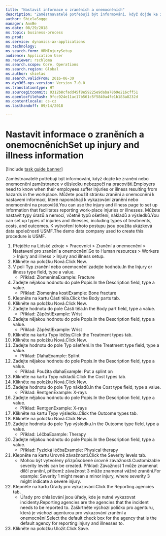 ```yaml
--- 
title: "Nastavit informace o zraněních a onemocněních"
description: "Zaměstnavatelé potřebují být informováni, když dojde ke zranění nebo onemocnění zaměstnance v důsledku nebezpečí na pracovišti."
author: ShielaSogge
manager: AnnBe
ms.date: 08/29/2018
ms.topic: business-process
ms.prod: 
ms.service: dynamics-ax-applications
ms.technology: 
ms.search.form: HRMInjurySetup
audience: Application User
ms.reviewer: rschloma
ms.search.scope: Core, Operations
ms.search.region: Global
ms.author: shielas
ms.search.validFrom: 2016-06-30
ms.dyn365.ops.version: Version 7.0.0
ms.translationtype: HT
ms.sourcegitcommit: 0312b8cfadd45f8e59225e9daba78b9e216cff51
ms.openlocfilehash: 9fcc924e11ac17b561c5f5840a4fe1b183a8232d
ms.contentlocale: cs-cz
ms.lasthandoff: 09/14/2018

---
```

# <a name="set-up-injury-and-illness-information"></a><span data-ttu-id="0b813-103">Nastavit informace o zraněních a onemocněních</span><span class="sxs-lookup"><span data-stu-id="0b813-103">Set up injury and illness information</span></span>

[!include [task guide banner](../../includes/task-guide-banner.md)]

<span data-ttu-id="0b813-104">Zaměstnavatelé potřebují být informováni, když dojde ke zranění nebo onemocnění zaměstnance v důsledku nebezpečí na pracovišti.</span><span class="sxs-lookup"><span data-stu-id="0b813-104">Employers need to know when their employees suffer injuries or illness resulting from hazards in the workplace.</span></span> <span data-ttu-id="0b813-105">Můžete použít stránku zranění a onemocnění k nastavení informací, které napomáhají k vykazování zranění nebo onemocnění na pracovišti.</span><span class="sxs-lookup"><span data-stu-id="0b813-105">You can use the injury and illness page to set up information that facilitates reporting work-place injuries or illnesses.</span></span> <span data-ttu-id="0b813-106">Můžete nastavit typy úrazů a nemocí, včetně typů ošetření, nákladů a výsledků.</span><span class="sxs-lookup"><span data-stu-id="0b813-106">You can set up types of injuries and illnesses, including types of treatments, costs, and outcomes.</span></span> <span data-ttu-id="0b813-107">K vytvoření tohoto postupu jsou použita ukázková data společnosti USMF.</span><span class="sxs-lookup"><span data-stu-id="0b813-107">The demo data company used to create this procedure is USMF.</span></span>

1. <span data-ttu-id="0b813-108">Přejděte na Lidské zdroje > Pracovníci > Zranění a onemocnění > Nastavení pro zranění a onemocnění.</span><span class="sxs-lookup"><span data-stu-id="0b813-108">Go to Human resources > Workers > Injury and illness > Injury and illness setup.</span></span>
2. <span data-ttu-id="0b813-109">Klikněte na položku Nová.</span><span class="sxs-lookup"><span data-stu-id="0b813-109">Click New.</span></span>
3. <span data-ttu-id="0b813-110">V poli Typ zranění nebo onemocnění zadejte hodnotu.</span><span class="sxs-lookup"><span data-stu-id="0b813-110">In the Injury or illness type field, type a value.</span></span>
    * <span data-ttu-id="0b813-111">Příklad: Zlomenina</span><span class="sxs-lookup"><span data-stu-id="0b813-111">Example: Fracture</span></span>  
4. <span data-ttu-id="0b813-112">Zadejte nějakou hodnotu do pole Popis.</span><span class="sxs-lookup"><span data-stu-id="0b813-112">In the Description field, type a value.</span></span>
    * <span data-ttu-id="0b813-113">Příklad: Zlomenina kosti</span><span class="sxs-lookup"><span data-stu-id="0b813-113">Example: Bone fracture</span></span>  
5. <span data-ttu-id="0b813-114">Klepněte na kartu Části těla.</span><span class="sxs-lookup"><span data-stu-id="0b813-114">Click the Body parts tab.</span></span>
6. <span data-ttu-id="0b813-115">Klikněte na položku Nová.</span><span class="sxs-lookup"><span data-stu-id="0b813-115">Click New.</span></span>
7. <span data-ttu-id="0b813-116">Zadejte hodnotu do pole Části těla.</span><span class="sxs-lookup"><span data-stu-id="0b813-116">In the Body part field, type a value.</span></span>
    * <span data-ttu-id="0b813-117">Příklad: Zápěstí</span><span class="sxs-lookup"><span data-stu-id="0b813-117">Example: Wrist</span></span>  
8. <span data-ttu-id="0b813-118">Zadejte nějakou hodnotu do pole Popis.</span><span class="sxs-lookup"><span data-stu-id="0b813-118">In the Description field, type a value.</span></span>
    * <span data-ttu-id="0b813-119">Příklad: Zápěstí</span><span class="sxs-lookup"><span data-stu-id="0b813-119">Example: Wrist</span></span>  
9. <span data-ttu-id="0b813-120">Klikněte na kartu Typy léčby.</span><span class="sxs-lookup"><span data-stu-id="0b813-120">Click the Treatment types tab.</span></span>
10. <span data-ttu-id="0b813-121">Klikněte na položku Nová.</span><span class="sxs-lookup"><span data-stu-id="0b813-121">Click New.</span></span>
11. <span data-ttu-id="0b813-122">Zadejte hodnotu do pole Typ ošetření.</span><span class="sxs-lookup"><span data-stu-id="0b813-122">In the Treatment type field, type a value.</span></span>
    * <span data-ttu-id="0b813-123">Příklad: Dlaha</span><span class="sxs-lookup"><span data-stu-id="0b813-123">Example: Splint</span></span>  
12. <span data-ttu-id="0b813-124">Zadejte nějakou hodnotu do pole Popis.</span><span class="sxs-lookup"><span data-stu-id="0b813-124">In the Description field, type a value.</span></span>
    * <span data-ttu-id="0b813-125">Příklad: Použita dlaha</span><span class="sxs-lookup"><span data-stu-id="0b813-125">Example: Put a splint on</span></span>  
13. <span data-ttu-id="0b813-126">Klikněte na kartu Typy nákladů.</span><span class="sxs-lookup"><span data-stu-id="0b813-126">Click the Cost types tab.</span></span>
14. <span data-ttu-id="0b813-127">Klikněte na položku Nová.</span><span class="sxs-lookup"><span data-stu-id="0b813-127">Click New.</span></span>
15. <span data-ttu-id="0b813-128">Zadejte hodnotu do pole Typ nákladů.</span><span class="sxs-lookup"><span data-stu-id="0b813-128">In the Cost type field, type a value.</span></span>
    * <span data-ttu-id="0b813-129">Příklad: Rentgen</span><span class="sxs-lookup"><span data-stu-id="0b813-129">Example: X-rays</span></span>  
16. <span data-ttu-id="0b813-130">Zadejte nějakou hodnotu do pole Popis.</span><span class="sxs-lookup"><span data-stu-id="0b813-130">In the Description field, type a value.</span></span>
    * <span data-ttu-id="0b813-131">Příklad: Rentgen</span><span class="sxs-lookup"><span data-stu-id="0b813-131">Example: X-rays</span></span>  
17. <span data-ttu-id="0b813-132">Klikněte na kartu Typy výsledku.</span><span class="sxs-lookup"><span data-stu-id="0b813-132">Click the Outcome types tab.</span></span>
18. <span data-ttu-id="0b813-133">Klikněte na položku Nová.</span><span class="sxs-lookup"><span data-stu-id="0b813-133">Click New.</span></span>
19. <span data-ttu-id="0b813-134">Zadejte hodnotu do pole Typ výsledku.</span><span class="sxs-lookup"><span data-stu-id="0b813-134">In the Outcome type field, type a value.</span></span>
    * <span data-ttu-id="0b813-135">Příklad: Léčba</span><span class="sxs-lookup"><span data-stu-id="0b813-135">Example: Therapy</span></span>  
20. <span data-ttu-id="0b813-136">Zadejte nějakou hodnotu do pole Popis.</span><span class="sxs-lookup"><span data-stu-id="0b813-136">In the Description field, type a value.</span></span>
    * <span data-ttu-id="0b813-137">Příklad: Fyzická léčba</span><span class="sxs-lookup"><span data-stu-id="0b813-137">Example: Physical therapy</span></span>  
21. <span data-ttu-id="0b813-138">Klepněte na kartu Úrovně závažnosti.</span><span class="sxs-lookup"><span data-stu-id="0b813-138">Click the Severity levels tab.</span></span>
    * <span data-ttu-id="0b813-139">Mohou být vytvořeny přizpůsobené úrovně závažnosti.</span><span class="sxs-lookup"><span data-stu-id="0b813-139">Customizable severity levels can be created.</span></span> <span data-ttu-id="0b813-140">Příklad: Závažnost 1 může znamenat dílčí zranění, přičemž závažnost 3 může znamenat vážné zranění.</span><span class="sxs-lookup"><span data-stu-id="0b813-140">For example: Severity 1 might mean a minor injury, where severity 3 might indicate a severe injury.</span></span>  
22. <span data-ttu-id="0b813-141">Klepněte na kartu Úřady pro vykazování.</span><span class="sxs-lookup"><span data-stu-id="0b813-141">Click the Reporting agencies tab.</span></span>
    * <span data-ttu-id="0b813-142">Úřady pro ohlašování jsou úřady, kde je nutné vykazovat incidenty.</span><span class="sxs-lookup"><span data-stu-id="0b813-142">Reporting agencies are the agencies that the incident needs to be reported to.</span></span> <span data-ttu-id="0b813-143">Zaškrtněte výchozí políčko pro agenturu, která je výchozí agenturou pro vykazování zranění a onemocnění.</span><span class="sxs-lookup"><span data-stu-id="0b813-143">Select the default check box for the agency that is the default agency for reporting injury and illnesses to.</span></span>  
23. <span data-ttu-id="0b813-144">Klikněte na položku Uložit.</span><span class="sxs-lookup"><span data-stu-id="0b813-144">Click Save.</span></span>


